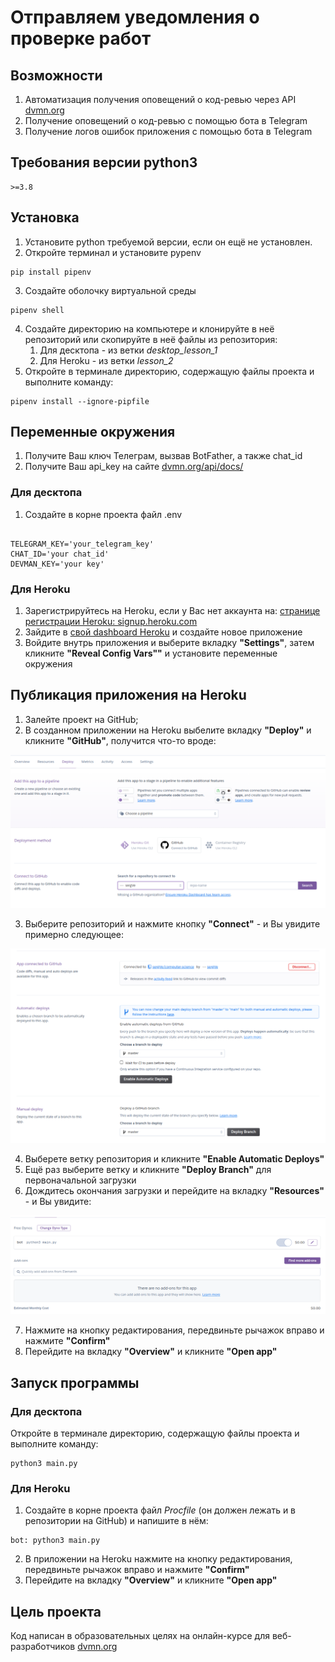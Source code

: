 # Отправляем уведомления о проверке работ
## Возможности
1. Автоматизация получения оповещений о код-ревью через API [dvmn.org](https://dvmn.org)
2. Получение оповещений о код-ревью с помощью бота в Telegram
3. Получение логов ошибок приложения с помощью бота в Telegram

## Требования версии python3
```
>=3.8
```
## Установка
1) Установите python требуемой версии, если он ещё не установлен.
2) Откройте терминал и установите pypenv
```
pip install pipenv
```
3) Создайте оболочку виртуальной среды
```
pipenv shell
```
4) Создайте директорию на компьютере и клонируйте в неё репозиторий или скопируйте в неё файлы из репозитория:
    1) Для десктопа - из ветки *desktop_lesson_1*
    2) Для Heroku - из ветки *lesson_2*
5) Откройте в терминале директорию, содержащую файлы проекта и выполните команду:
```
pipenv install --ignore-pipfile
```

## Переменные окружения
1) Получите Ваш ключ Телеграм, вызвав BotFather, а также chat_id
2) Получите Ваш api_key на сайте [dvmn.org/api/docs/](https://dvmn.org/api/docs/)
### Для десктопа
1) Создайте в корне проекта файл .env

```dotenv

TELEGRAM_KEY='your_telegram_key'
CHAT_ID='your chat_id'
DEVMAN_KEY='your key' 
```
### Для Heroku
1) Зарегистрируйтесь на Heroku, если у Вас нет аккаунта на: [странице регистрации Heroku: signup.heroku.com](https://signup.heroku.com/)
2) Зайдите в [свой dashboard Heroku](https://dashboard.heroku.com/apps) и создайте новое приложение
3) Войдите внутрь приложения и выберите вкладку **"Settings"**, затем кликните **"Reveal Config Vars""** и установите переменные окружения

## Публикация приложения на Heroku
1) Залейте проект на GitHub;
2) В созданном приложении на Heroku выбелите вкладку **"Deploy"** и кликните **"GitHub"**, получится что-то вроде:

![deploy_1](readme_files/deploy_1.png?raw=true "деплой 1")

3) Выберите репозиторий и нажмите кнопку **"Connect"** - и Вы увидите примерно следующее:

![deploy_2](readme_files/deploy_2.png?raw=true "деплой 2")

4) Выберете ветку репозитория и кликните **"Enable Automatic Deploys"**
5) Ещё раз выберите ветку и кликните **"Deploy Branch"** для первоначальной загрузки
6) Дождитесь окончания загрузки и перейдите на вкладку **"Resources"** - и Вы увидите:

![deploy_3](readme_files/deploy_3.png?raw=true "деплой 3")

7) Нажмите на кнопку редактирования, передвиньте рычажок вправо и нажмите **"Confirm"**
8) Перейдите на вкладку **"Overview"** и кликните **"Open app"**

## Запуск программы
### Для десктопа
Откройте в терминале директорию, содержащую файлы проекта и выполните команду:
```
python3 main.py
```
### Для Heroku
1) Создайте в корне проекта файл *Procfile* (он должен лежать и в репозитории на GitHub) и напишите в нём:
```
bot: python3 main.py
```
2) В приложении на Heroku нажмите на кнопку редактирования, передвиньте рычажок вправо и нажмите **"Confirm"**
3) Перейдите на вкладку **"Overview"** и кликните **"Open app"**


## Цель проекта
Код написан в образовательных целях на онлайн-курсе для веб-разработчиков [dvmn.org](https://dvmn.org)